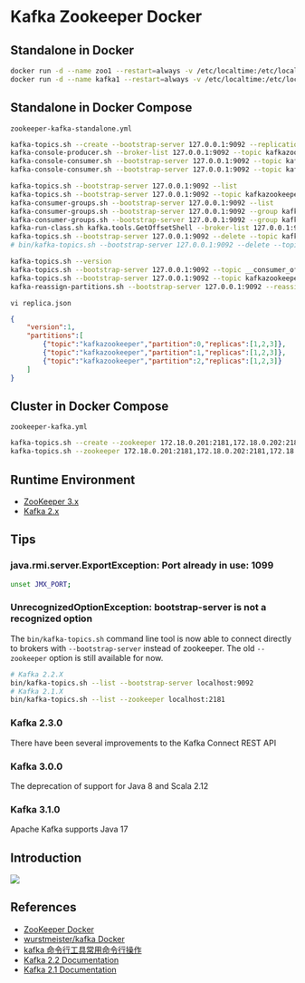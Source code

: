 # Kafka Zookeeper Docker

## Standalone in Docker
```sh
docker run -d --name zoo1 --restart=always -v /etc/localtime:/etc/localtime:ro -p 2181:2181 zookeeper:3.5
docker run -d --name kafka1 --restart=always -v /etc/localtime:/etc/localtime:ro -p 9092:9092 -e KAFKA_BROKER_ID=0 -e KAFKA_ZOOKEEPER_CONNECT=zoo1:2181 --link zoo1 -e KAFKA_ADVERTISED_LISTENERS=PLAINTEXT://kafka_ip:9092 -e KAFKA_LISTENERS=PLAINTEXT://0.0.0.0:9092 -e JMX_PORT=1099 -t wurstmeister/kafka
```

## Standalone in Docker Compose
`zookeeper-kafka-standalone.yml`

```sh
kafka-topics.sh --create --bootstrap-server 127.0.0.1:9092 --replication-factor 1 --partitions 1 --topic kafkazookeeper
kafka-console-producer.sh --broker-list 127.0.0.1:9092 --topic kafkazookeeper
kafka-console-consumer.sh --bootstrap-server 127.0.0.1:9092 --topic kafkazookeeper --from-beginning
kafka-console-consumer.sh --bootstrap-server 127.0.0.1:9092 --topic kafkazookeeper --group kafkazookeepergroup --from-beginning

kafka-topics.sh --bootstrap-server 127.0.0.1:9092 --list
kafka-topics.sh --bootstrap-server 127.0.0.1:9092 --topic kafkazookeeper --describe
kafka-consumer-groups.sh --bootstrap-server 127.0.0.1:9092 --list
kafka-consumer-groups.sh --bootstrap-server 127.0.0.1:9092 --group kafkazookeepergroup --describe
kafka-consumer-groups.sh --bootstrap-server 127.0.0.1:9092 --group kafkazookeepergroup --describe --members
kafka-run-class.sh kafka.tools.GetOffsetShell --broker-list 127.0.0.1:9092 --topic kafkazookeeper
kafka-topics.sh --bootstrap-server 127.0.0.1:9092 --delete --topic kafkazookeeper
# bin/kafka-topics.sh --bootstrap-server 127.0.0.1:9092 --delete --topic kafkazookeeper.*

kafka-topics.sh --version
kafka-topics.sh --bootstrap-server 127.0.0.1:9092 --topic __consumer_offsets --describe
kafka-topics.sh --bootstrap-server 127.0.0.1:9092 --topic kafkazookeeper --partitions 2 --alter
kafka-reassign-partitions.sh --bootstrap-server 127.0.0.1:9092 --reassignment-json-file replica.json --execute
```
`vi replica.json`
```json
{
    "version":1,
    "partitions":[
        {"topic":"kafkazookeeper","partition":0,"replicas":[1,2,3]},
        {"topic":"kafkazookeeper","partition":1,"replicas":[1,2,3]},
        {"topic":"kafkazookeeper","partition":2,"replicas":[1,2,3]}
    ]
}
```

## Cluster in Docker Compose
`zookeeper-kafka.yml`

```sh
kafka-topics.sh --create --zookeeper 172.18.0.201:2181,172.18.0.202:2181,172.18.0.203:2181 --replication-factor 1 --partitions 1 --topic kafkazookeeper
kafka-topics.sh --zookeeper 172.18.0.201:2181,172.18.0.202:2181,172.18.0.203:2181 --list
```

## Runtime Environment
- [ZooKeeper 3.x](https://zookeeper.apache.org/releases.html)
- [Kafka 2.x](https://kafka.apache.org/downloads)

## Tips
### java.rmi.server.ExportException: Port already in use: 1099
```sh
unset JMX_PORT;
```

### UnrecognizedOptionException: bootstrap-server is not a recognized option
The `bin/kafka-topics.sh` command line tool is now able to connect directly to brokers with `--bootstrap-server` instead of zookeeper. The old `--zookeeper` option is still available for now.
```sh
# Kafka 2.2.X
bin/kafka-topics.sh --list --bootstrap-server localhost:9092
# Kafka 2.1.X
bin/kafka-topics.sh --list --zookeeper localhost:2181
```

### Kafka 2.3.0
There have been several improvements to the Kafka Connect REST API

### Kafka 3.0.0
The deprecation of support for Java 8 and Scala 2.12

### Kafka 3.1.0
Apache Kafka supports Java 17

## Introduction
![](https://kafka.apache.org/images/streams-and-tables-p1_p4.png)

## References
- [ZooKeeper Docker](https://hub.docker.com/_/zookeeper)
- [wurstmeister/kafka Docker](https://hub.docker.com/r/wurstmeister/kafka)
- [kafka 命令行工具常用命令行操作](https://blog.csdn.net/asd136912/article/details/103735037)
- [Kafka 2.2 Documentation](https://kafka.apache.org/22/documentation.html#api)
- [Kafka 2.1 Documentation](https://kafka.apache.org/21/documentation.html#api)